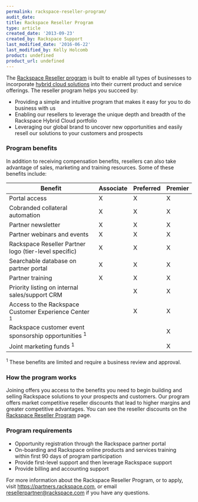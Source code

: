 ```yaml
---
permalink: rackspace-reseller-program/
audit_date:
title: Rackspace Reseller Program
type: article
created_date: '2013-09-23'
created_by: Rackspace Support
last_modified_date: '2016-06-22'
last_modified_by: Kelly Holcomb
product: undefined
product_url: undefined
---
```


The [Rackspace Reseller program](https://partners.rackspace.com/English/resellers.aspx) is
built to enable all types of businesses to incorporate [hybrid cloud solutions](http://www.rackspace.com/cloud/hybrid/) into their current
product and service offerings. The reseller program helps you succeed
by:

-   Providing a simple and intuitive program that makes it easy for you
    to do business with us
-   Enabling our resellers to leverage the unique depth and breadth of
    the Rackspace Hybrid Cloud portfolio
-   Leveraging our global brand to uncover new opportunities and easily
    resell our solutions to your customers and prospects

### Program benefits

In addition to receiving compensation benefits, resellers can also take
advantage of sales, marketing and training resources. Some of these
benefits include:

Benefit | Associate | Preferred | Premier
--- | --- | --- | ---
Portal access | X | X | X
Cobranded collateral automation | X | X | X
Partner newsletter | X | X | X
Partner webinars and events | X | X | X
Rackspace Reseller Partner logo (tier-level specific) | X | X | X
Searchable database on partner portal | X | X | X
Partner training | X | X | X
Priority listing on internal sales/support CRM |  | X | X
Access to the Rackspace Customer Experience Center <sup>1</sup> |  | X | X
Rackspace customer event sponsorship opportunities <sup>1</sup> |  |  | X
Joint marketing funds <sup>1</sup> |  |  | X  

<sup>1</sup> These benefits are limited and require a business review and approval.

### How the program works

Joining offers you access to the benefits you need to begin building and
selling Rackspace solutions to your prospects and customers. Our program
offers market competitive reseller discounts that lead to higher margins
and greater competitive advantages. You can see the reseller discounts on the [Rackspace Reseller Program](https://partners.rackspace.com/English/resellers.aspx) page.

### Program requirements

-   Opportunity registration through the Rackspace partner portal
-   On-boarding and Rackspace online products and services training within first 90 days of program participation
-   Provide first-level support and then leverage Rackspace support
-   Provide billing and accounting support

For more information about the Rackspace Reseller Program, or to apply,
visit <https://partners.rackspace.com>, or email
<resellerpartner@rackspace.com> if you have any questions.

